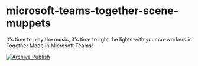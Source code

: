 # microsoft-teams-together-scene-muppets
It's time to play the music, it's time to light the lights with your co-workers in Together Mode in Microsoft Teams!

[![Archive Publish](https://github.com/ianrathbone/microsoft-teams-together-scene-muppets/actions/workflows/main.yml/badge.svg)](https://github.com/ianrathbone/microsoft-teams-together-scene-muppets/actions/workflows/main.yml)
